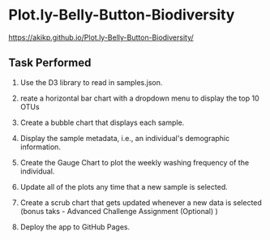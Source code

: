 # Plot.ly-Belly-Button-Biodiversity

https://akikp.github.io/Plot.ly-Belly-Button-Biodiversity/

## Task Performed

1. Use the D3 library to read in samples.json.

2. reate a horizontal bar chart with a dropdown menu to display the top 10 OTUs

3. Create a bubble chart that displays each sample.

4. Display the sample metadata, i.e., an individual's demographic information.

5. Create the Gauge Chart to plot the weekly washing frequency of the individual.

6. Update all of the plots any time that a new sample is selected.

7. Create a scrub chart that gets updated whenever a new data is selected (bonus taks - Advanced Challenge Assignment (Optional) )

8. Deploy the app to GitHub Pages.
